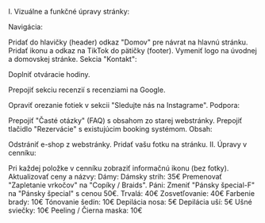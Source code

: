 I. Vizuálne a funkčné úpravy stránky:

Navigácia:

Pridať do hlavičky (header) odkaz "Domov" pre návrat na hlavnú stránku.
Pridať ikonu a odkaz na TikTok do pätičky (footer).
Vymeniť logo na úvodnej a domovskej stránke.
Sekcia "Kontakt":

Doplniť otváracie hodiny.


Prepojiť sekciu recenzií s recenziami na Google.


Opraviť orezanie fotiek v sekcii "Sledujte nás na Instagrame".
Podpora:

Prepojiť "Časté otázky" (FAQ) s obsahom zo starej webstránky.
Prepojiť tlačidlo "Rezervácie" s existujúcim booking systémom.
Obsah:

Odstrániť e-shop z webstránky.
Pridať vašu fotku na stránku.
II. Úpravy v cenníku:

Pri každej položke v cenníku zobraziť informačnú ikonu (bez fotky).
Aktualizovať ceny a názvy:
Dámy:
Dámsky strih: 35€
Premenovať "Zapletanie vrkočov" na "Copíky / Braids".
Páni:
Zmeniť "Pánsky špecial-F" na "Pánsky špecial" s cenou 50€.
Trvalá: 40€
Zosvetľovanie: 40€
Farbenie brady: 10€
Tónovanie šedín: 10€
Depilácia nosa: 5€
Depilácia uší: 5€
Ušné sviečky: 10€
Peeling / Čierna maska: 10€